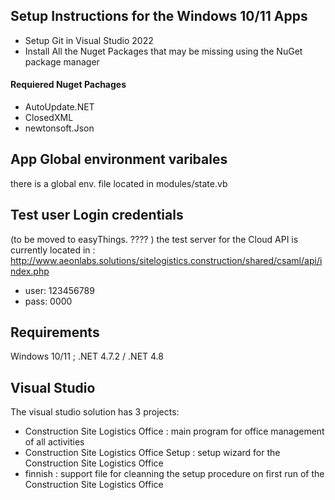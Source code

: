 ## Setup Instructions for the Windows 10/11 Apps
- Setup Git in Visual Studio 2022
- Install All the Nuget Packages that may be missing using the NuGet package manager


#### Requiered Nuget Pachages
- AutoUpdate.NET
- ClosedXML
- newtonsoft.Json

## App Global environment varibales
there is a global env. file located in modules/state.vb

## Test user Login credentials
(to be moved to easyThings. ???? )
the test server for the Cloud API is currently located in : http://www.aeonlabs.solutions/sitelogistics.construction/shared/csaml/api/index.php

- user: 123456789
- pass: 0000

## Requirements
Windows 10/11 ; .NET 4.7.2 / .NET 4.8

## Visual Studio 
The visual studio solution has 3 projects:
- Construction Site Logistics Office : main program for office management of all activities
- Construction Site Logistics Office Setup : setup wizard for the Construction Site Logistics Office
- finnish : support file for cleanning the setup procedure on first run of the Construction Site Logistics Office
